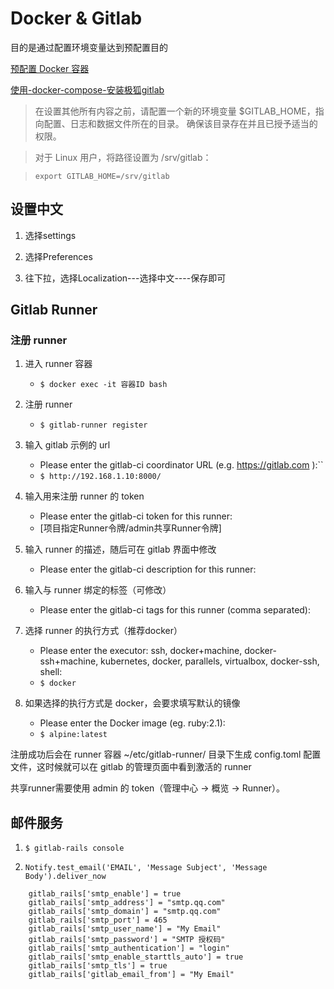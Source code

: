 # Docker & Gitlab

目的是通过配置环境变量达到预配置目的

[预配置 Docker 容器](https://docs.gitlab.cn/jh/install/docker.html#%E9%A2%84%E9%85%8D%E7%BD%AE-docker-%E5%AE%B9%E5%99%A8)

[使用-docker-compose-安装极狐gitlab](https://docs.gitlab.cn/jh/install/docker.html#%E4%BD%BF%E7%94%A8-docker-compose-%E5%AE%89%E8%A3%85%E6%9E%81%E7%8B%90gitlab)

> 在设置其他所有内容之前，请配置一个新的环境变量 $GITLAB_HOME，指向配置、日志和数据文件所在的目录。 确保该目录存在并且已授予适当的权限。

> 对于 Linux 用户，将路径设置为 /srv/gitlab：

> `export GITLAB_HOME=/srv/gitlab`

## 设置中文

1. 选择settings

2. 选择Preferences

3. 往下拉，选择Localization---选择中文----保存即可

## Gitlab Runner

### 注册 runner

1. 进入 runner 容器
    - `$ docker exec -it 容器ID bash`

1. 注册 runner
    - `$ gitlab-runner register`

1. 输入 gitlab 示例的 url
    - Please enter the gitlab-ci coordinator URL (e.g. https://gitlab.com ):``
    - `$ http://192.168.1.10:8000/`

1. 输入用来注册 runner 的 token
    - Please enter the gitlab-ci token for this runner:
    - [项目指定Runner令牌/admin共享Runner令牌]

1. 输入 runner 的描述，随后可在 gitlab 界面中修改
    - Please enter the gitlab-ci description for this runner:

1. 输入与 runner 绑定的标签（可修改）
    - Please enter the gitlab-ci tags for this runner (comma separated):

1. 选择 runner 的执行方式（推荐docker）
    - Please enter the executor: ssh, docker+machine, docker-ssh+machine, kubernetes, docker, parallels, virtualbox, docker-ssh, shell:
    - `$ docker`

1. 如果选择的执行方式是 docker，会要求填写默认的镜像
    - Please enter the Docker image (eg. ruby:2.1):
    - `$ alpine:latest`

注册成功后会在 runner 容器 ~/etc/gitlab-runner/ 目录下生成 config.toml 配置文件，这时候就可以在 gitlab 的管理页面中看到激活的 runner

共享runner需要使用 admin 的 token（管理中心 -> 概览 -> Runner）。

## 邮件服务

1. `$ gitlab-rails console`

2. `Notify.test_email('EMAIL', 'Message Subject', 'Message Body').deliver_now`

```
    gitlab_rails['smtp_enable'] = true
    gitlab_rails['smtp_address'] = "smtp.qq.com"
    gitlab_rails['smtp_domain'] = "smtp.qq.com"
    gitlab_rails['smtp_port'] = 465
    gitlab_rails['smtp_user_name'] = "My Email"
    gitlab_rails['smtp_password'] = "SMTP 授权码"
    gitlab_rails['smtp_authentication'] = "login"
    gitlab_rails['smtp_enable_starttls_auto'] = true
    gitlab_rails['smtp_tls'] = true
    gitlab_rails['gitlab_email_from'] = "My Email"
```
